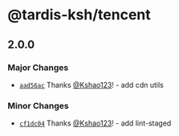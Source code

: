 # @tardis-ksh/tencent

## 2.0.0

### Major Changes

- [`aad56ac`](https://github.com/tardis-ksh/tool-box/commit/aad56acb5da26d2973de42b1223e3f6c9dd0939a) Thanks [@Kshao123](https://github.com/Kshao123)! - add cdn utils

### Minor Changes

- [`cf1dc04`](https://github.com/tardis-ksh/tool-box/commit/cf1dc046742faaa2fb2cc907ea730dbe73ea9118) Thanks [@Kshao123](https://github.com/Kshao123)! - add lint-staged
